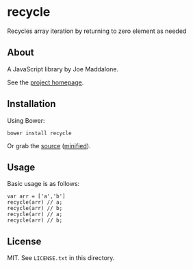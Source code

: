 # recycle

Recycles array iteration by returning to zero element as needed

## About

A JavaScript library by Joe Maddalone.

See the [project homepage](http://joemaddalone.github.io/recycle).

## Installation

Using Bower:

    bower install recycle

Or grab the [source](https://github.com/joemaddalone/recycle/blob/master/dist/recycle.js) ([minified](https://github.com/joemaddalone/recycle/blob/master/dist/recycle.min.js)).

## Usage

Basic usage is as follows:

	var arr = ['a','b']
    recycle(arr) // a;
    recycle(arr) // b;
    recycle(arr) // a;
    recycle(arr) // b;

## License

MIT. See `LICENSE.txt` in this directory.
